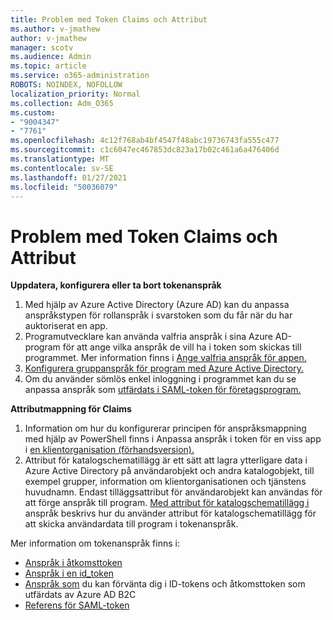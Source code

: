 ```yaml
---
title: Problem med Token Claims och Attribut
ms.author: v-jmathew
author: v-jmathew
manager: scotv
ms.audience: Admin
ms.topic: article
ms.service: o365-administration
ROBOTS: NOINDEX, NOFOLLOW
localization_priority: Normal
ms.collection: Adm_O365
ms.custom:
- "9004347"
- "7761"
ms.openlocfilehash: 4c12f768ab4bf4547f48abc19736743fa555c477
ms.sourcegitcommit: c1c6047ec467853dc823a17b02c461a6a476406d
ms.translationtype: MT
ms.contentlocale: sv-SE
ms.lasthandoff: 01/27/2021
ms.locfileid: "50036079"
---
```

# <a name="issues-with-token-claims-and-attributes"></a>Problem med Token Claims och Attribut

**Uppdatera, konfigurera eller ta bort tokenanspråk**

1. Med hjälp av Azure Active Directory [](https://docs.microsoft.com/azure/active-directory/develop/active-directory-enterprise-app-role-management) (Azure AD) kan du anpassa anspråkstypen för rollanspråk i svarstoken som du får när du har auktoriserat en app.
2. Programutvecklare kan använda valfria anspråk i sina Azure AD-program för att ange vilka anspråk de vill ha i token som skickas till programmet. Mer information finns i [Ange valfria anspråk för appen.](https://docs.microsoft.com/azure/active-directory/develop/active-directory-optional-claims)
3. [Konfigurera gruppanspråk för program med Azure Active Directory.](https://docs.microsoft.com/azure/active-directory/hybrid/how-to-connect-fed-group-claims)
4. Om du använder sömlös enkel inloggning i programmet kan du se anpassa anspråk som [utfärdats i SAML-token för företagsprogram.](https://docs.microsoft.com/azure/active-directory/develop/active-directory-saml-claims-customization)

**Attributmappning för Claims**

1. Information om hur du konfigurerar principen för anspråksmappning med hjälp av PowerShell finns i Anpassa anspråk i token för en viss app i [en klientorganisation (förhandsversion).](https://docs.microsoft.com/azure/active-directory/develop/active-directory-claims-mapping)
2. Attribut för katalogschematillägg är ett sätt att lagra ytterligare data i Azure Active Directory på användarobjekt och andra katalogobjekt, till exempel grupper, information om klientorganisationen och tjänstens huvudnamn. Endast tilläggsattribut för användarobjekt kan användas för att förge anspråk till program. [Med attribut för katalogschematillägg i](https://docs.microsoft.com/azure/active-directory/develop/active-directory-schema-extensions) anspråk beskrivs hur du använder attribut för katalogschematillägg för att skicka användardata till program i tokenanspråk.

Mer information om tokenanspråk finns i:

- [Anspråk i åtkomsttoken](https://docs.microsoft.com/azure/active-directory/develop/access-tokens#claims-in-access-tokens)
- [Anspråk i en id_token](https://docs.microsoft.com/azure/active-directory/develop/id-tokens#claims-in-an-id_token)
- [Anspråk som](https://docs.microsoft.com/azure/active-directory-b2c/tokens-overview#claims) du kan förvänta dig i ID-tokens och åtkomsttoken som utfärdats av Azure AD B2C
- [Referens för SAML-token](https://docs.microsoft.com/azure/active-directory/develop/reference-saml-tokens)
